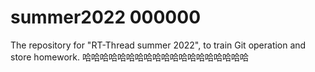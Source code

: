 # summer2022 000000
The repository for "RT-Thread summer 2022", to train Git operation and store homework.
哈哈哈哈哈哈哈哈哈哈哈哈哈哈哈哈哈哈哈
